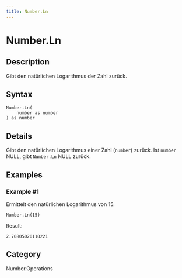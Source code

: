 ```yaml
---
title: Number.Ln
---
```


# Number.Ln


## Description

Gibt den natürlichen Logarithmus der Zahl zurück.


## Syntax

```powerquery
Number.Ln(
    number as number
) as number
```


## Details

Gibt den natürlichen Logarithmus einer Zahl (<code>number</code>) zurück. Ist <code>number</code> NULL, gibt <code>Number.Ln</code> NULL zurück.


## Examples

### Example #1 
Ermittelt den natürlichen Logarithmus von 15.
```powerquery
Number.Ln(15)
```

Result: 
```powerquery
2.70805020110221
```




## Category
Number.Operations
